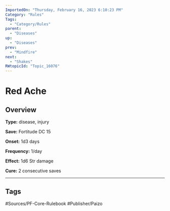 ```yaml
---
ImportedOn: "Thursday, February 16, 2023 6:10:23 PM"
Category: "Rules"
Tags:
  - "Category/Rules"
parent:
  - "Diseases"
up:
  - "Diseases"
prev:
  - "Mindfire"
next:
  - "Shakes"
RWtopicId: "Topic_16076"
---
```

# Red Ache
## Overview
**Type:** disease, injury

**Save:** Fortitude DC 15

**Onset:** 1d3 days

**Frequency:** 1/day

**Effect:** 1d6 Str damage

**Cure:** 2 consecutive saves


---
## Tags
#Sources/PF-Core-Rulebook #Publisher/Paizo

